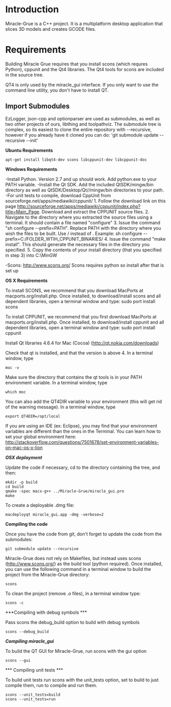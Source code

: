 # Introduction

Miracle-Grue is a C++ project. It is a multiplatform desktop application that slices 3D models and creates GCODE files.

# Requirements

Building Miracle Grue requires that you install scons (which requres Python), cppunit and the Qt4 libraries. The Qt4 tools for scons are included in the source tree.

QT4 is only used by the miracle_gui interface.  If you only want to use the command line utility, you don't have to install QT.


## Import Submodules
 EzLogger, json-cpp and optionparser are used as submodules, as well as two other projects of ours, libthing and toolpathviz. The submodule tree is complex, so its easiest to clone the entire repository with --recursive, however if you already have it cloned you can do:
 'git submodule update --recursive --init'


**Ubuntu Requirements**

	apt-get install libqt4-dev scons libcppunit-dev libcppunit-doc
    
**Windows Requirements**

-Install Python. Version 2.7 and up should work. Add python.exe to your PATH variable.
-Install the Qt SDK. Add the included QtSDK/mingw/bin directory as well as QtSDK/Desktop/Qt/<Version>/mingw/bin directories to your path.
-For unit tests to compile, download CppUnit from sourceforge.net/apps/mediawiki/cppunit/
	1. Follow the download link on this page http://sourceforge.net/apps/mediawiki/cppunit/index.php?title=Main_Page. Download and extract the CPPUNIT source files.
	2. Navigate to the directory where you extracted the source files using a terminal. It should contain a file named "configure"
	3. Issue the command "sh configure --prefix=PATH". Replace PATH with the directory where you wish the files to be built. Use / instead of \. Example: sh configure --prefix=C:/FOLDER_WTIH_CPPUNIT_BINARIES/
	4. Issue the command "make install". This should generate the necessary files in the directory you specified.
	5. Copy the contents of your install directory (that you specified in step 3) into C:\MinGW
    
-Scons: http://www.scons.org/ Scons requires python so install after that is set up
    	 
	
**OS X Requirements**

To install SCONS, we recommend that you download MacPorts at macports.org/install.php. Once installed, to download/install scons and all dependent libraries, open a terminal window and type:
	sudo port install scons

To install CPPUNIT, we recommend that you first download MacPorts at macports.org/install.php.  Once installed, to download/install cppunit and all dependent libraries, open a terminal window and type:
	sudo port install cppunit

Install Qt libraries 4.6.4 for Mac (Cocoa) (http://qt.nokia.com/downloads)

Check that qt is installed, and that the version is above 4.  In a terminal window, type 

	moc -v

Make sure the directory that contains the qt tools is in your PATH environment variable.  In a terminal window, type 

	which moc

You can also add the QT4DIR variable to your environment (this will get rid of the warning message).  In a terminal window, type

	export QT4DIR=/opt/local

If you are using an IDE (ex: Eclipse), you may find that your environment variables are different than the ones in the Terminal. You can learn how to set your global environment here: http://stackoverflow.com/questions/7501678/set-environment-variables-on-mac-os-x-lion


***OSX deployment***

Update the code if necessary, cd to the directory containing  the tree, and then:

	mkdir -p build
	cd build
	qmake -spec macx-g++ ../Miracle-Grue/miracle_gui.pro
	make

To create a deployable .dmg file:

	macdeployqt miracle_gui.app -dmg -verbose=2


**Compiling the code**
	
Once you have the code from git, don't forget to update the code from the submodules:
	
    git submodule update --recursive

Miracle-Grue does not rely on Makefiles, but instead uses scons (http://www.scons.org/) as the build tool (python required).  Once installed, you can use the following command in a terminal window to build the project from the Miracle-Grue directory:

	scons
    
To clean the project (remove .o files), in a terminal window type:
	
	scons -c

***Compiling with debug symbols ***

Pass scons the debug_build option to build with debug symbols

	scons --debug_build

***Compiling miracle_gui***

To build the QT GUI for Miracle-Grue, run scons with the gui option

    scons --gui

*** Compiling unit tests ***

To build unit tests run scons with the unit_tests option, set to build to just compile them, run to compile and run them.

    scons --unit_tests=build
    scons --unit_tests=run



